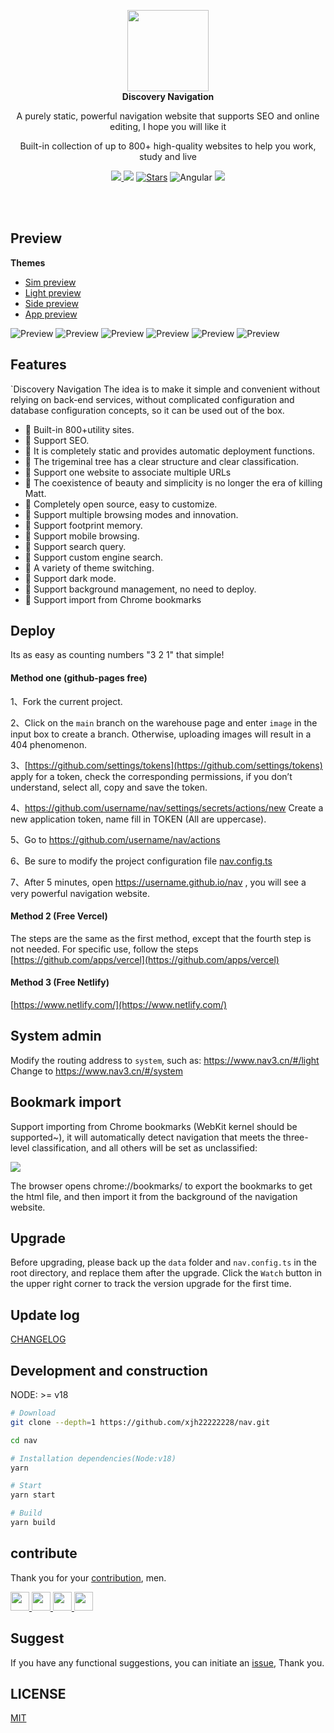 <p align="center">
  <a href="https://nav3.cn/?g">
    <img src="src/assets/logo.png" width="130" />
  </a>
  <br />
  <b>Discovery Navigation</b>
  <p align="center">A purely static, powerful navigation website that supports SEO and online editing, I hope you will like it</p>
  <p align="center">Built-in collection of up to 800+ high-quality websites to help you work, study and live</p>
  <p align="center">
    <a href="README.md">
      <img src="https://img.shields.io/badge/lang-%E7%AE%80%E4%BD%93%E4%B8%AD%E6%96%87-red.svg?longCache=true&style=flat-square">
    </a>
    <img src="https://img.shields.io/github/v/release/xjh22222228/nav" />
    <a href="https://github.com/xjh22222228/nav/stargazers"><img src="https://img.shields.io/github/stars/xjh22222228/nav" alt="Stars"/></a>
    <img alt="Angular" src="https://img.shields.io/static/v1.svg?label=&message=Angular&style=flat-square&color=C82B38">
    <img src="https://img.shields.io/github/license/xjh22222228/nav" />
  </p>
</p>

<br />
<br />

## Preview

**Themes**

- [Sim preview](https://nav3.cn/#/sim)
- [Light preview](https://nav3.cn/#/light)
- [Side preview](https://nav3.cn/#/side)
- [App preview](https://nav3.cn/#/app)

![Preview](https://raw.githubusercontent.com/xjh22222228/public/gh-pages/nav/1.png)
![Preview](https://raw.githubusercontent.com/xjh22222228/public/gh-pages/nav/2.png)
![Preview](https://raw.githubusercontent.com/xjh22222228/public/gh-pages/nav/3.png)
![Preview](https://raw.githubusercontent.com/xjh22222228/public/gh-pages/nav/4.png)
![Preview](https://raw.githubusercontent.com/xjh22222228/public/gh-pages/nav/6.png)
![Preview](https://raw.githubusercontent.com/xjh22222228/public/gh-pages/nav/5.png)

## Features

`Discovery Navigation The idea is to make it simple and convenient without relying on back-end services, without complicated configuration and database configuration concepts, so it can be used out of the box.

- 🍰 Built-in 800+utility sites.
- 🍰 Support SEO.
- 🍰 It is completely static and provides automatic deployment functions.
- 🍰 The trigeminal tree has a clear structure and clear classification.
- 🍰 Support one website to associate multiple URLs
- 🍰 The coexistence of beauty and simplicity is no longer the era of killing Matt.
- 🍰 Completely open source, easy to customize.
- 🍰 Support multiple browsing modes and innovation.
- 🍰 Support footprint memory.
- 🍰 Support mobile browsing.
- 🍰 Support search query.
- 🍰 Support custom engine search.
- 🍰 A variety of theme switching.
- 🍰 Support dark mode.
- 🍰 Support background management, no need to deploy.
- 🍰 Support import from Chrome bookmarks

## Deploy

Its as easy as counting numbers "3 2 1" that simple!

#### Method one (github-pages free)

1、Fork the current project.

2、Click on the `main` branch on the warehouse page and enter `image` in the input box to create a branch. Otherwise, uploading images will result in a 404 phenomenon.

3、[https://github.com/settings/tokens](https://github.com/settings/tokens) apply for a token, check the corresponding permissions, if you don’t understand, select all, copy and save the token.

4、https://github.com/username/nav/settings/secrets/actions/new Create a new application token, name fill in TOKEN (All are uppercase).

5、Go to https://github.com/username/nav/actions

6、Be sure to modify the project configuration file [nav.config.ts](nav.config.ts)

7、After 5 minutes, open https://username.github.io/nav , you will see a very powerful navigation website.

#### Method 2 (Free Vercel)

The steps are the same as the first method, except that the fourth step is not needed.
For specific use, follow the steps [https://github.com/apps/vercel](https://github.com/apps/vercel)

#### Method 3 (Free Netlify)

[https://www.netlify.com/](https://www.netlify.com/)

## System admin

Modify the routing address to `system`, such as: https://www.nav3.cn/#/light Change to https://www.nav3.cn/#/system

## Bookmark import

Support importing from Chrome bookmarks (WebKit kernel should be supported~), it will automatically detect navigation that meets the three-level classification, and all others will be set as unclassified:

![](https://raw.githubusercontent.com/xjh22222228/public/gh-pages/nav/import.png)

The browser opens chrome://bookmarks/ to export the bookmarks to get the html file, and then import it from the background of the navigation website.

## Upgrade

Before upgrading, please back up the `data` folder and `nav.config.ts` in the root directory, and replace them after the upgrade.
Click the `Watch` button in the upper right corner to track the version upgrade for the first time.

## Update log

[CHANGELOG](https://github.com/xjh22222228/nav/releases)

## Development and construction

NODE: >= v18

```bash
# Download
git clone --depth=1 https://github.com/xjh22222228/nav.git

cd nav

# Installation dependencies(Node:v18)
yarn

# Start
yarn start

# Build
yarn build
```

## contribute

Thank you for your [contribution](https://github.com/xjh22222228/nav/issues), men.

<a href="https://github.com/YutHelloWorld">
  <img src="https://avatars1.githubusercontent.com/u/20860159?s=460&v=4" width="30px" height="30px" />
</a>
<a href="https://github.com/JJJTHuang">
  <img src="https://avatars3.githubusercontent.com/u/22817432?s=460&v=4" width="30px" height="30px" />
</a>
<a href="https://github.com/Fechin">
  <img src="https://avatars1.githubusercontent.com/u/2541482?s=460&v=4" width="30px" height="30px" />
</a>
<a href="https://github.com/setdiaoyong">
  <img src="https://avatars1.githubusercontent.com/u/62551864?s=460&v=4" width="30px" height="30px" />
</a>

## Suggest

If you have any functional suggestions, you can initiate an [issue](https://github.com/xjh22222228/nav/issues), Thank you.

## LICENSE

[MIT](./LICENSE)
